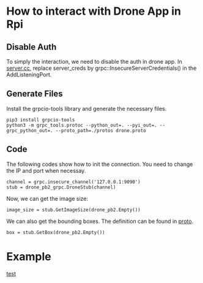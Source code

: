 # How to interact with Drone App in Rpi

## Disable Auth
To simply the interaction, we need to disable the auth in drone app. In [server.cc](../jetson/src/server.cc), replace server_creds by grpc::InsecureServerCredentials() in the AddListeningPort.

## Generate Files
Install the grpcio-tools library and generate the necessary files.
```
pip3 install grpcio-tools
python3 -m grpc_tools.protoc --python_out=. --pyi_out=. --grpc_python_out=. --proto_path=./protos drone.proto
```

## Code
The following codes show how to init the connection. You need to change the IP and port when necessay.
```
channel = grpc.insecure_channel('127.0.0.1:9090')
stub = drone_pb2_grpc.DroneStub(channel)
```
Now, we can get the image size:
```
image_size = stub.GetImageSize(drone_pb2.Empty())
```
We can also get the bounding boxes. The definition can be found in [proto](./protos/drone.proto).
```
box = stub.GetBox(drone_pb2.Empty())
```

# Example
[test](test.py)